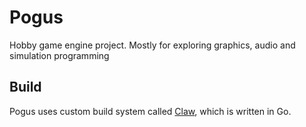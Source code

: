 # Pogus

Hobby game engine project. Mostly for exploring graphics, audio and simulation
programming

## Build

Pogus uses custom build system called [Claw](claw/readme.md), which is written in Go.
